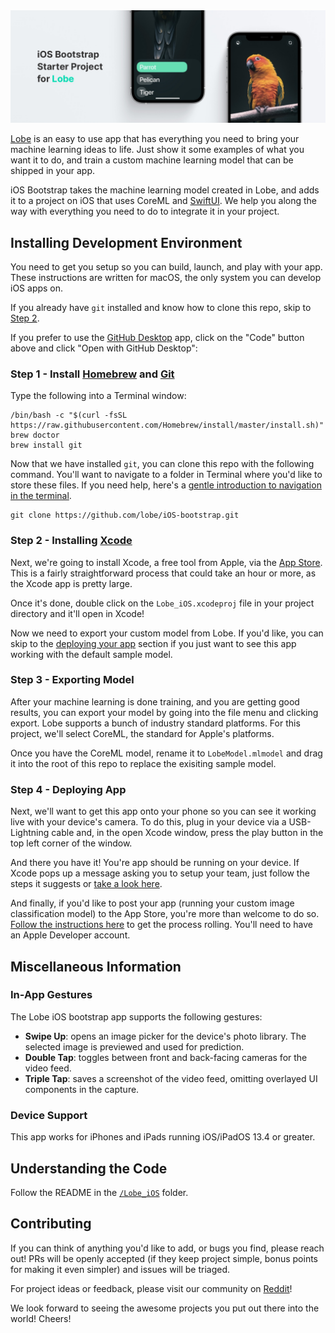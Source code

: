 <div style="text-align:center"><img src="https://github.com/lobe/iOS-bootstrap/raw/master/Assets/header.jpg" /></div>

[Lobe](http://lobe.ai/) is an easy to use app that has everything you need to bring your machine learning ideas to life. Just show it some examples of what you want it to do, and train a custom machine learning model that can be shipped in your app.

iOS Bootstrap takes the machine learning model created in Lobe, and adds it to a project on iOS that uses CoreML and [SwiftUI](https://developer.apple.com/xcode/swiftui/). We help you along the way with everything you need to do to integrate it in your project.

## Installing Development Environment

You need to get you setup so you can build, launch, and play with your app. These instructions are written for macOS, the only system you can develop iOS apps on.

If you already have `git` installed and know how to clone this repo, skip to [Step 2](#step-2---installing-xcode).

If you prefer to use the [GitHub Desktop](https://desktop.github.com) app, click on the "Code" button above and click "Open with GitHub Desktop":

### Step 1 - Install [Homebrew](http://brew.sh/) and [Git](https://git-scm.com)

Type the following into a Terminal window:

```shell
/bin/bash -c "$(curl -fsSL https://raw.githubusercontent.com/Homebrew/install/master/install.sh)"
brew doctor
brew install git
```

Now that we have installed `git`, you can clone this repo with the following command. You'll want to navigate to a folder in Terminal where you'd like to store these files. If you need help, here's a [gentle introduction to navigation in the terminal](http//www.youtube.com/watch?v=zw7Nd67_aFw).

```shell
git clone https://github.com/lobe/iOS-bootstrap.git
```

### Step 2 - Installing [Xcode](https://apps.apple.com/us/app/xcode/id497799835?mt=12)

Next, we're going to install Xcode, a free tool from Apple, via the [App Store](https://apps.apple.com/us/app/xcode/id497799835?mt=12). This is a fairly straightforward process that could take an hour or more, as the Xcode app is pretty large.

Once it's done, double click on the `Lobe_iOS.xcodeproj` file in your project directory and it'll open in Xcode!

Now we need to export your custom model from Lobe. If you'd like, you can skip to the [deploying your app](#deploying-your-app) section if you just want to see this app working with the default sample model.

### Step 3 - Exporting Model

After your machine learning is done training, and you are getting good results, you can export your model by going into the file menu and clicking export. Lobe supports a bunch of industry standard platforms. For this project, we'll select CoreML, the standard for Apple's platforms.

Once you have the CoreML model, rename it to `LobeModel.mlmodel` and drag it into the root of this repo to replace the exisiting sample model.

### Step 4 - Deploying App

Next, we'll want to get this app onto your phone so you can see it working live with your device's camera. To do this, plug in your device via a USB-Lightning cable and, in the open Xcode window, press the play button in the top left corner of the window.

And there you have it! You're app should be running on your device. If Xcode pops up a message asking you to setup your team, just follow the steps it suggests or [take a look here](https://stackoverflow.com/questions/40475094/how-to-specify-development-team-in-xcode#40476567).

And finally, if you'd like to post your app (running your custom image classification model) to the App Store, you're more than welcome to do so. [Follow the instructions here](https://developer.apple.com/app-store/submitting/) to get the process rolling. You'll need to have an Apple Developer account.

## Miscellaneous Information

### In-App Gestures

The Lobe iOS bootstrap app supports the following gestures:
- **Swipe Up**: opens an image picker for the device's photo library. The selected image is previewed and used for prediction.
- **Double Tap**: toggles between front and back-facing cameras for the video feed.
- **Triple Tap**: saves a screenshot of the video feed, omitting overlayed UI components in the capture.

### Device Support

This app works for iPhones and iPads running iOS/iPadOS 13.4 or greater.

## Understanding the Code

Follow the README in the [`/Lobe_iOS`](https://github.com/lobe/iOS-bootstrap/tree/master/Lobe_iOS) folder.

## Contributing

If you can think of anything you'd like to add, or bugs you find, please reach out! PRs will be openly accepted (if they keep project simple, bonus points for making it even simpler) and issues will be triaged.

For project ideas or feedback, please visit our community on [Reddit](https://www.reddit.com/r/Lobe/)!

We look forward to seeing the awesome projects you put out there into the world! Cheers!
